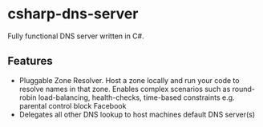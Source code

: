 # csharp-dns-server

Fully functional DNS server written in C#.

## Features
- Pluggable Zone Resolver.  Host a zone locally and run your code to resolve names in that zone.  Enables complex scenarios such as round-robin load-balancing, health-checks, time-based constraints e.g. parental control block Facebook
- Delegates all other DNS lookup to host machines default DNS server(s)
